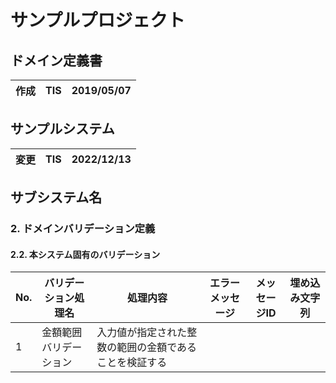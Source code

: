# サンプルプロジェクト

## ドメイン定義書

| 作成 | TIS | 2019/05/07 |
|------|-----|------------|

## サンプルシステム

| 変更 | TIS | 2022/12/13 |
|------|-----|------------|

## サブシステム名

### 2. ドメインバリデーション定義

#### 2.2. 本システム固有のバリデーション

| No. | バリデーション処理名 | 処理内容 | エラーメッセージ | メッセージID | 埋め込み文字列 |
|-----|----------------------|----------|------------------|--------------|----------------|
| 1   | 金額範囲バリデーション | 入力値が指定された整数の範囲の金額であることを検証する | | | |